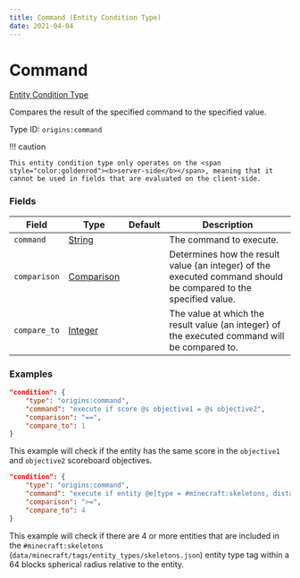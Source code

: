 ```yaml
---
title: Command (Entity Condition Type)
date: 2021-04-04
---
```


# Command

[Entity Condition Type](../entity_condition_types.md)

Compares the result of the specified command to the specified value.

Type ID: `origins:command`

!!! caution

    This entity condition type only operates on the <span style="color:goldenrod"><b>server-side</b></span>, meaning that it cannot be used in fields that are evaluated on the client-side.


### Fields

Field  | Type | Default | Description
-------|------|---------|-------------
`command` | [String](../data_types/string.md) | |  The command to execute.
`comparison` | [Comparison](../data_types/comparison.md) | | Determines how the result value (an integer) of the executed command should be compared to the specified value.
`compare_to` | [Integer](../data_types/integer.md) | | The value at which the result value (an integer) of the executed command will be compared to.


### Examples

```json
"condition": {
    "type": "origins:command",
    "command": "execute if score @s objective1 = @s objective2",
    "comparison": "==",
    "compare_to": 1
}
```
This example will check if the entity has the same score in the `objective1` and `objective2` scoreboard objectives.
<br>

```json
"condition": {
    "type": "origins:command",
    "command": "execute if entity @e[type = #minecraft:skeletons, distance = ..64]",
    "comparison": ">=",
    "compare_to": 4
}
```

This example will check if there are 4 or more entities that are included in the `#minecraft:skeletons` (`data/minecraft/tags/entity_types/skeletons.json`) entity type tag within a 64 blocks spherical radius relative to the entity.
